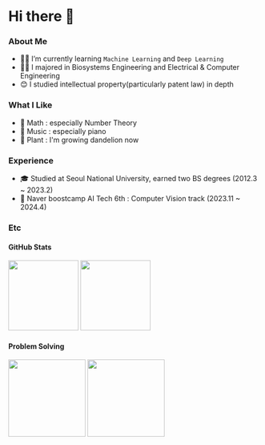 # Hi there 👋

### About Me

- 🏃‍♂️ I’m currently learning `Machine Learning` and `Deep Learning`
- 👨‍🎓 I majored in Biosystems Engineering and Electrical & Computer Engineering
- 😊 I studied intellectual property(particularly patent law) in depth

### What I Like

- 💛 Math : especially Number Theory
- 🎵 Music : especially piano
- 🌱 Plant : I'm growing dandelion now

### Experience

- 🎓 Studied at Seoul National University, earned two BS degrees (2012.3 ~ 2023.2)
- 🚀 Naver boostcamp AI Tech 6th : Computer Vision track (2023.11 ~ 2024.4)

### Etc
#### GitHub Stats

<img src="https://github-readme-stats.vercel.app/api?username=DorianYellow&count_private=true&show_icons=true&theme=nord&hide_border=true" height="140"> <img src="https://github-readme-stats.vercel.app/api/top-langs/?username=DorianYellow&layout=compact&theme=nord&hide_border=true" height="140">

#### Problem Solving

<img src="http://mazassumnida.wtf/api/generate_badge?boj=dhtlq777" height="154"> <img src="http://mazandi.herokuapp.com/api?handle=dhtlq777&theme=warm" height="154">


<!--
**DorianYellow/DorianYellow** is a ✨ _special_ ✨ repository because its `README.md` (this file) appears on your GitHub profile.

Here are some ideas to get you started:

- 🔭 I’m currently working on ...
- 🌱 I’m currently learning ...
- 👯 I’m looking to collaborate on ...
- 🤔 I’m looking for help with ...
- 💬 Ask me about ...
- 📫 How to reach me: ...
- 😄 Pronouns: ...
- ⚡ Fun fact: ...
-->
